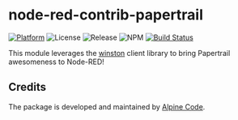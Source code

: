 # node-red-contrib-papertrail

[![Platform](https://img.shields.io/badge/platform-Node--RED-red)](https://nodered.org)
![License](https://img.shields.io/github/license/alpine-code/node-red-contrib-papertrail.svg)
![Release](https://img.shields.io/npm/v/@alpine-code/node-red-contrib-papertrail.svg)
![NPM](https://img.shields.io/npm/dm/@alpine-code/node-red-contrib-papertrail.svg)
[![Build Status](https://drone.alpine-code.com/api/badges/alpine-code/node-red-contrib-papertrail/status.svg)](https://drone.alpine-code.com/alpine-code/node-red-contrib-papertrail)

This module leverages the [winston](https://github.com/winstonjs/winston) client library to bring Papertrail awesomeness to Node-RED!

## Credits

The package is developed and maintained by [Alpine Code](https://www.alpine-code.com/).